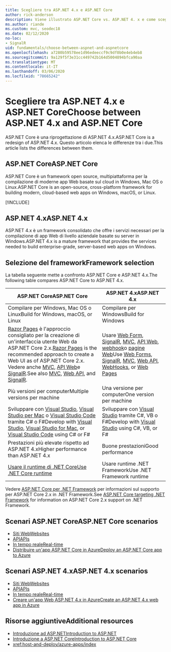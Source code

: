 ```yaml
---
title: Scegliere tra ASP.NET 4.x e ASP.NET Core
author: rick-anderson
description: Viene illustrato ASP.NET Core vs. ASP.NET 4. x e come scegliere tra di essi.
ms.author: riande
ms.custom: mvc, seodec18
ms.date: 02/12/2020
no-loc:
- SignalR
uid: fundamentals/choose-between-aspnet-and-aspnetcore
ms.openlocfilehash: a7280b59578ee1d96edeeccf9c9df0b0e4eb4eb8
ms.sourcegitcommit: 9a129f5f3e31cc449742b164d5004894bfca90aa
ms.translationtype: MT
ms.contentlocale: it-IT
ms.lasthandoff: 03/06/2020
ms.locfileid: "78665242"
---
```

# <a name="choose-between-aspnet-4x-and-aspnet-core"></a><span data-ttu-id="b76be-103">Scegliere tra ASP.NET 4.x e ASP.NET Core</span><span class="sxs-lookup"><span data-stu-id="b76be-103">Choose between ASP.NET 4.x and ASP.NET Core</span></span>

<span data-ttu-id="b76be-104">ASP.NET Core è una riprogettazione di ASP.NET 4.x.</span><span class="sxs-lookup"><span data-stu-id="b76be-104">ASP.NET Core is a redesign of ASP.NET 4.x.</span></span> <span data-ttu-id="b76be-105">Questo articolo elenca le differenze tra i due.</span><span class="sxs-lookup"><span data-stu-id="b76be-105">This article lists the differences between them.</span></span>

## <a name="aspnet-core"></a><span data-ttu-id="b76be-106">ASP.NET Core</span><span class="sxs-lookup"><span data-stu-id="b76be-106">ASP.NET Core</span></span>

<span data-ttu-id="b76be-107">ASP.NET Core è un framework open source, multipiattaforma per la compilazione di moderne app Web basate sul cloud in Windows, Mac OS o Linux.</span><span class="sxs-lookup"><span data-stu-id="b76be-107">ASP.NET Core is an open-source, cross-platform framework for building modern, cloud-based web apps on Windows, macOS, or Linux.</span></span>

[!INCLUDE[](~/includes/benefits.md)]

## <a name="aspnet-4x"></a><span data-ttu-id="b76be-108">ASP.NET 4.x</span><span class="sxs-lookup"><span data-stu-id="b76be-108">ASP.NET 4.x</span></span>

<span data-ttu-id="b76be-109">ASP.NET 4.x è un framework consolidato che offre i servizi necessari per la compilazione di app Web di livello aziendale basate su server in Windows.</span><span class="sxs-lookup"><span data-stu-id="b76be-109">ASP.NET 4.x is a mature framework that provides the services needed to build enterprise-grade, server-based web apps on Windows.</span></span>

## <a name="framework-selection"></a><span data-ttu-id="b76be-110">Selezione del framework</span><span class="sxs-lookup"><span data-stu-id="b76be-110">Framework selection</span></span>

<span data-ttu-id="b76be-111">La tabella seguente mette a confronto ASP.NET Core e ASP.NET 4.x.</span><span class="sxs-lookup"><span data-stu-id="b76be-111">The following table compares ASP.NET Core to ASP.NET 4.x.</span></span>

| <span data-ttu-id="b76be-112">ASP.NET Core</span><span class="sxs-lookup"><span data-stu-id="b76be-112">ASP.NET Core</span></span> | <span data-ttu-id="b76be-113">ASP.NET 4.x</span><span class="sxs-lookup"><span data-stu-id="b76be-113">ASP.NET 4.x</span></span> |
|---|---|
|<span data-ttu-id="b76be-114">Compilare per Windows, Mac OS o Linux</span><span class="sxs-lookup"><span data-stu-id="b76be-114">Build for Windows, macOS, or Linux</span></span>|<span data-ttu-id="b76be-115">Compilare per Windows</span><span class="sxs-lookup"><span data-stu-id="b76be-115">Build for Windows</span></span>|
|<span data-ttu-id="b76be-116">[Razor Pages](xref:razor-pages/index) è l'approccio consigliato per la creazione di un'interfaccia utente Web da ASP.NET Core 2.x.</span><span class="sxs-lookup"><span data-stu-id="b76be-116">[Razor Pages](xref:razor-pages/index) is the recommended approach to create a Web UI as of ASP.NET Core 2.x.</span></span> <span data-ttu-id="b76be-117">Vedere anche [MVC](xref:mvc/overview), [API Web](xref:tutorials/first-web-api)e [SignalR](xref:signalr/introduction).</span><span class="sxs-lookup"><span data-stu-id="b76be-117">See also [MVC](xref:mvc/overview), [Web API](xref:tutorials/first-web-api), and [SignalR](xref:signalr/introduction).</span></span>|<span data-ttu-id="b76be-118">Usare [Web Form](/aspnet/web-forms), [SignalR](/aspnet/signalr), [MVC](/aspnet/mvc), [API Web](/aspnet/web-api/), [webhook](/aspnet/webhooks/)o [pagine Web](/aspnet/web-pages)</span><span class="sxs-lookup"><span data-stu-id="b76be-118">Use [Web Forms](/aspnet/web-forms), [SignalR](/aspnet/signalr), [MVC](/aspnet/mvc), [Web API](/aspnet/web-api/), [WebHooks](/aspnet/webhooks/), or [Web Pages](/aspnet/web-pages)</span></span>|
|<span data-ttu-id="b76be-119">Più versioni per computer</span><span class="sxs-lookup"><span data-stu-id="b76be-119">Multiple versions per machine</span></span>|<span data-ttu-id="b76be-120">Una versione per computer</span><span class="sxs-lookup"><span data-stu-id="b76be-120">One version per machine</span></span>|
|<span data-ttu-id="b76be-121">Sviluppare con [Visual Studio](https://visualstudio.microsoft.com/vs/), [Visual Studio per Mac](https://visualstudio.microsoft.com/vs/mac/) o [Visual Studio Code](https://code.visualstudio.com/) tramite C# o F#</span><span class="sxs-lookup"><span data-stu-id="b76be-121">Develop with [Visual Studio](https://visualstudio.microsoft.com/vs/), [Visual Studio for Mac](https://visualstudio.microsoft.com/vs/mac/), or [Visual Studio Code](https://code.visualstudio.com/) using C# or F#</span></span>|<span data-ttu-id="b76be-122">Sviluppare con [Visual Studio](https://visualstudio.microsoft.com/vs/) tramite C#, VB o F#</span><span class="sxs-lookup"><span data-stu-id="b76be-122">Develop with [Visual Studio](https://visualstudio.microsoft.com/vs/) using C#, VB, or F#</span></span>|
|<span data-ttu-id="b76be-123">Prestazioni più elevate rispetto ad ASP.NET 4.x</span><span class="sxs-lookup"><span data-stu-id="b76be-123">Higher performance than ASP.NET 4.x</span></span>|<span data-ttu-id="b76be-124">Buone prestazioni</span><span class="sxs-lookup"><span data-stu-id="b76be-124">Good performance</span></span>|
|[<span data-ttu-id="b76be-125">Usare il runtime di .NET Core</span><span class="sxs-lookup"><span data-stu-id="b76be-125">Use .NET Core runtime</span></span>](/dotnet/standard/choosing-core-framework-server)|<span data-ttu-id="b76be-126">Usare runtime .NET Framework</span><span class="sxs-lookup"><span data-stu-id="b76be-126">Use .NET Framework runtime</span></span>|

<span data-ttu-id="b76be-127">Vedere [ASP.NET Core per .NET Framework](xref:index#target-framework) per informazioni sul supporto per ASP.NET Core 2.x in .NET Framework.</span><span class="sxs-lookup"><span data-stu-id="b76be-127">See [ASP.NET Core targeting .NET Framework](xref:index#target-framework) for information on ASP.NET Core 2.x support on .NET Framework.</span></span>

## <a name="aspnet-core-scenarios"></a><span data-ttu-id="b76be-128">Scenari ASP.NET Core</span><span class="sxs-lookup"><span data-stu-id="b76be-128">ASP.NET Core scenarios</span></span>

* [<span data-ttu-id="b76be-129">Siti Web</span><span class="sxs-lookup"><span data-stu-id="b76be-129">Websites</span></span>](xref:tutorials/first-mvc-app/index)
* [<span data-ttu-id="b76be-130">API</span><span class="sxs-lookup"><span data-stu-id="b76be-130">APIs</span></span>](xref:tutorials/first-web-api)
* [<span data-ttu-id="b76be-131">In tempo reale</span><span class="sxs-lookup"><span data-stu-id="b76be-131">Real-time</span></span>](xref:signalr/introduction)
* [<span data-ttu-id="b76be-132">Distribuire un'app ASP.NET Core in Azure</span><span class="sxs-lookup"><span data-stu-id="b76be-132">Deploy an ASP.NET Core app to Azure</span></span>](/azure/app-service/app-service-web-get-started-dotnet)

## <a name="aspnet-4x-scenarios"></a><span data-ttu-id="b76be-133">Scenari ASP.NET 4.x</span><span class="sxs-lookup"><span data-stu-id="b76be-133">ASP.NET 4.x scenarios</span></span>

* [<span data-ttu-id="b76be-134">Siti Web</span><span class="sxs-lookup"><span data-stu-id="b76be-134">Websites</span></span>](/aspnet/mvc)
* [<span data-ttu-id="b76be-135">API</span><span class="sxs-lookup"><span data-stu-id="b76be-135">APIs</span></span>](/aspnet/web-api)
* [<span data-ttu-id="b76be-136">In tempo reale</span><span class="sxs-lookup"><span data-stu-id="b76be-136">Real-time</span></span>](/aspnet/signalr)
* [<span data-ttu-id="b76be-137">Creare un'app Web ASP.NET 4.x in Azure</span><span class="sxs-lookup"><span data-stu-id="b76be-137">Create an ASP.NET 4.x web app in Azure</span></span>](/azure/app-service/app-service-web-get-started-dotnet-framework)

## <a name="additional-resources"></a><span data-ttu-id="b76be-138">Risorse aggiuntive</span><span class="sxs-lookup"><span data-stu-id="b76be-138">Additional resources</span></span>

* [<span data-ttu-id="b76be-139">Introduzione ad ASP.NET</span><span class="sxs-lookup"><span data-stu-id="b76be-139">Introduction to ASP.NET</span></span>](/aspnet/overview)
* [<span data-ttu-id="b76be-140">Introduzione a ASP.NET Core</span><span class="sxs-lookup"><span data-stu-id="b76be-140">Introduction to ASP.NET Core</span></span>](xref:index)
* <xref:host-and-deploy/azure-apps/index>

